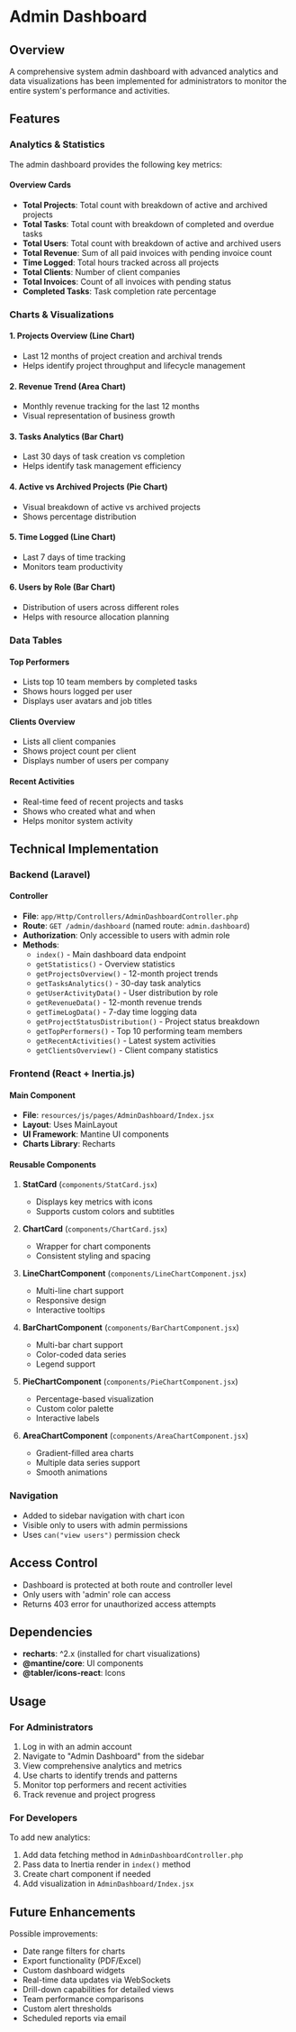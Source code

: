 # Admin Dashboard

## Overview
A comprehensive system admin dashboard with advanced analytics and data visualizations has been implemented for administrators to monitor the entire system's performance and activities.

## Features

### Analytics & Statistics
The admin dashboard provides the following key metrics:

#### Overview Cards
- **Total Projects**: Total count with breakdown of active and archived projects
- **Total Tasks**: Total count with breakdown of completed and overdue tasks
- **Total Users**: Total count with breakdown of active and archived users
- **Total Revenue**: Sum of all paid invoices with pending invoice count
- **Time Logged**: Total hours tracked across all projects
- **Total Clients**: Number of client companies
- **Total Invoices**: Count of all invoices with pending status
- **Completed Tasks**: Task completion rate percentage

### Charts & Visualizations

#### 1. Projects Overview (Line Chart)
- Last 12 months of project creation and archival trends
- Helps identify project throughput and lifecycle management

#### 2. Revenue Trend (Area Chart)
- Monthly revenue tracking for the last 12 months
- Visual representation of business growth

#### 3. Tasks Analytics (Bar Chart)
- Last 30 days of task creation vs completion
- Helps identify task management efficiency

#### 4. Active vs Archived Projects (Pie Chart)
- Visual breakdown of active vs archived projects
- Shows percentage distribution

#### 5. Time Logged (Line Chart)
- Last 7 days of time tracking
- Monitors team productivity

#### 6. Users by Role (Bar Chart)
- Distribution of users across different roles
- Helps with resource allocation planning

### Data Tables

#### Top Performers
- Lists top 10 team members by completed tasks
- Shows hours logged per user
- Displays user avatars and job titles

#### Clients Overview
- Lists all client companies
- Shows project count per client
- Displays number of users per company

#### Recent Activities
- Real-time feed of recent projects and tasks
- Shows who created what and when
- Helps monitor system activity

## Technical Implementation

### Backend (Laravel)

#### Controller
- **File**: `app/Http/Controllers/AdminDashboardController.php`
- **Route**: `GET /admin/dashboard` (named route: `admin.dashboard`)
- **Authorization**: Only accessible to users with admin role
- **Methods**:
  - `index()` - Main dashboard data endpoint
  - `getStatistics()` - Overview statistics
  - `getProjectsOverview()` - 12-month project trends
  - `getTasksAnalytics()` - 30-day task analytics
  - `getUserActivityData()` - User distribution by role
  - `getRevenueData()` - 12-month revenue trends
  - `getTimeLogData()` - 7-day time logging data
  - `getProjectStatusDistribution()` - Project status breakdown
  - `getTopPerformers()` - Top 10 performing team members
  - `getRecentActivities()` - Latest system activities
  - `getClientsOverview()` - Client company statistics

### Frontend (React + Inertia.js)

#### Main Component
- **File**: `resources/js/pages/AdminDashboard/Index.jsx`
- **Layout**: Uses MainLayout
- **UI Framework**: Mantine UI components
- **Charts Library**: Recharts

#### Reusable Components
1. **StatCard** (`components/StatCard.jsx`)
   - Displays key metrics with icons
   - Supports custom colors and subtitles

2. **ChartCard** (`components/ChartCard.jsx`)
   - Wrapper for chart components
   - Consistent styling and spacing

3. **LineChartComponent** (`components/LineChartComponent.jsx`)
   - Multi-line chart support
   - Responsive design
   - Interactive tooltips

4. **BarChartComponent** (`components/BarChartComponent.jsx`)
   - Multi-bar chart support
   - Color-coded data series
   - Legend support

5. **PieChartComponent** (`components/PieChartComponent.jsx`)
   - Percentage-based visualization
   - Custom color palette
   - Interactive labels

6. **AreaChartComponent** (`components/AreaChartComponent.jsx`)
   - Gradient-filled area charts
   - Multiple data series support
   - Smooth animations

### Navigation
- Added to sidebar navigation with chart icon
- Visible only to users with admin permissions
- Uses `can("view users")` permission check

## Access Control
- Dashboard is protected at both route and controller level
- Only users with 'admin' role can access
- Returns 403 error for unauthorized access attempts

## Dependencies
- **recharts**: ^2.x (installed for chart visualizations)
- **@mantine/core**: UI components
- **@tabler/icons-react**: Icons

## Usage

### For Administrators
1. Log in with an admin account
2. Navigate to "Admin Dashboard" from the sidebar
3. View comprehensive analytics and metrics
4. Use charts to identify trends and patterns
5. Monitor top performers and recent activities
6. Track revenue and project progress

### For Developers
To add new analytics:
1. Add data fetching method in `AdminDashboardController.php`
2. Pass data to Inertia render in `index()` method
3. Create chart component if needed
4. Add visualization in `AdminDashboard/Index.jsx`

## Future Enhancements
Possible improvements:
- Date range filters for charts
- Export functionality (PDF/Excel)
- Custom dashboard widgets
- Real-time data updates via WebSockets
- Drill-down capabilities for detailed views
- Team performance comparisons
- Custom alert thresholds
- Scheduled reports via email

